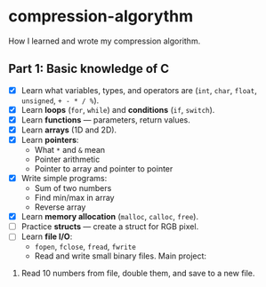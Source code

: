 # compression-algorythm
How I learned and wrote my compression algorithm.

## Part 1: Basic knowledge of C
- [x] Learn what variables, types, and operators are (`int`, `char`, `float`, `unsigned`, `+ - * / %`).
- [x] Learn **loops** (`for`, `while`) and **conditions** (`if`, `switch`).
- [x] Learn **functions** — parameters, return values.
- [x] Learn **arrays** (1D and 2D).
- [x] Learn **pointers**:
    - What `*` and `&` mean
    - Pointer arithmetic
    - Pointer to array and pointer to pointer
- [x] Write simple programs:
    - Sum of two numbers        
    - Find min/max in array    
    - Reverse array
- [x] Learn **memory allocation** (`malloc`, `calloc`, `free`).
- [ ] Practice **structs** — create a struct for RGB pixel.
- [ ] Learn **file I/O**:    
    - `fopen`, `fclose`, `fread`, `fwrite`
    - Read and write small binary files.
Main project: 
1. Read 10 numbers from file, double them, and save to a new file.
